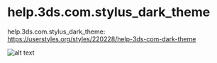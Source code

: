 # help.3ds.com.stylus_dark_theme
help.3ds.com.stylus_dark_theme:
https://userstyles.org/styles/220228/help-3ds-com-dark-theme

![alt text](https://userstyles.org/style_screenshots/220228_additional_39152.png)

